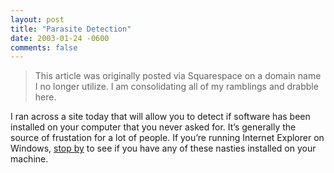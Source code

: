 ```yaml
---
layout: post
title: "Parasite Detection"
date: 2003-01-24 -0600
comments: false
---
```


> This article was originally posted via Squarespace on a domain name I no longer utilize.  I am consolidating all of my ramblings and drabble here.

I ran across a site today that will allow you to detect if software has been installed on your computer that you never asked for. It’s generally the source of frustation for a lot of people. If you’re running Internet Explorer on Windows, [stop by][1] to see if you have any of these nasties installed on your machine.

[1]: http://www.doxdesk.com/parasite/